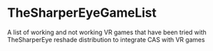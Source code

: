 # TheSharperEyeGameList
A list of working and not working VR games that have been tried with TheSharperEye reshade distribution to integrate CAS with VR games

